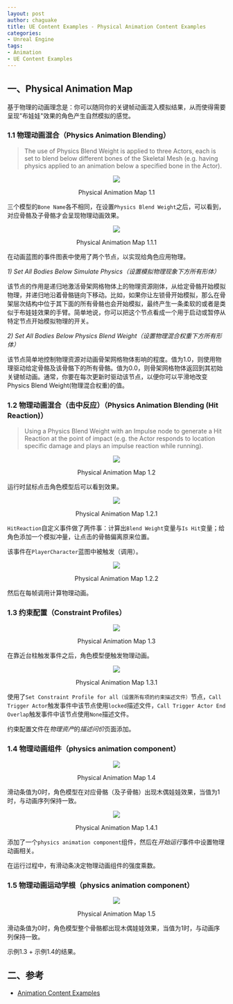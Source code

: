 ```yaml
---
layout: post
author: chaguake
title: UE Content Examples - Physical Animation Content Examples
categories: 
- Unreal Engine
tags: 
- Animation
- UE Content Examples
---
```


## 一、Physical Animation Map

基于物理的动画理念是：你可以随同你的关键帧动画混入模拟结果，从而使得需要呈现"布娃娃"效果的角色产生自然模拟的感觉。

### 1.1 物理动画混合（Physics Animation Blending）

> The use of Physics Blend Weight is applied to three Actors, each is set to blend below different bones of the Skeletal Mesh (e.g. having physics applied to an animation below a specified bone in the Actor).

<div align=center>
<img src="/enclosures/2022-05-18/Physical Animation Map 1.1.png"/>
<p>Physical Animation Map 1.1</p>
</div>

三个模型的`Bone Name`各不相同，在设置`Physics Blend Weight`之后，可以看到，对应骨骼及子骨骼才会呈现物理动画效果。

<div align=center>
<img src="/enclosures/2022-05-18/Physical Animation Map 1.1.1.png"/>
<p>Physical Animation Map 1.1.1</p>
</div>

在动画蓝图的事件图表中使用了两个节点，以实现给角色应用物理。

*1) Set All Bodies Below Simulate Physics（设置模拟物理现象下方所有形体）*

该节点的作用是递归地激活骨架网格物体上的物理资源刚体，从给定骨骼开始模拟物理，并递归地沿着骨骼链向下移动。比如，如果你让左锁骨开始模拟，那么在骨架层次结构中位于其下面的所有骨骼也会开始模拟，最终产生一条柔软的或者是类似于布娃娃效果的手臂。简单地说，你可以把这个节点看成一个用于启动或暂停从特定节点开始模拟物理的开关。

*2) Set All Bodies Below Physics Blend Weight（设置物理混合权重下方所有形体）*

该节点简单地控制物理资源对动画骨架网格物体影响的程度。值为1.0，则使用物理驱动给定骨骼及该骨骼下的所有骨骼。值为0.0，则骨架网格物体返回到其初始关键帧动画。通常，你要在每次更新时驱动该节点，以便你可以平滑地改变Physics Blend Weight(物理混合权重)的值。

### 1.2 物理动画混合（击中反应）（Physics Animation Blending (Hit Reaction)）

> Using a Physics Blend Weight with an Impulse node to generate a Hit Reaction at the point of impact (e.g. the Actor responds to location specific damage and plays an impulse reaction while running).

<div align=center>
<img src="/enclosures/2022-05-18/Physical Animation Map 1.2.png"/>
<p>Physical Animation Map 1.2</p>
</div>

运行时鼠标点击角色模型后可以看到效果。

<div align=center>
<img src="/enclosures/2022-05-18/Physical Animation Map 1.2.1.png"/>
<p>Physical Animation Map 1.2.1</p>
</div>

`HitReaction`自定义事件做了两件事：计算出`Blend Weight`变量与`Is Hit`变量；给角色添加一个模拟冲量，让点击的骨骼偏离原来位置。

该事件在`PlayerCharacter`蓝图中被触发（调用）。

<div align=center>
<img src="/enclosures/2022-05-18/Physical Animation Map 1.2.2.png"/>
<p>Physical Animation Map 1.2.2</p>
</div>

然后在每帧调用计算物理动画。

### 1.3 约束配置（Constraint Profiles）

<div align=center>
<img src="/enclosures/2022-05-18/Physical Animation Map 1.3.png"/>
<p>Physical Animation Map 1.3</p>
</div>

在靠近台柱触发事件之后，角色模型便触发物理动画。

<div align=center>
<img src="/enclosures/2022-05-18/Physical Animation Map 1.3.1.png"/>
<p>Physical Animation Map 1.3.1</p>
</div>

使用了`Set Constraint Profile for all（设置所有项的约束描述文件）`节点，`Call Trigger Actor`触发事件中该节点使用`locked`描述文件，`Call Trigger Actor End Overlap`触发事件中该节点使用`None`描述文件。

约束配置文件在*物理资产*的*描述问价*页面添加。

### 1.4 物理动画组件（physics animation component）

<div align=center>
<img src="/enclosures/2022-05-18/Physical Animation Map 1.4.png"/>
<p>Physical Animation Map 1.4</p>
</div>

滑动条值为0时，角色模型在对应骨骼（及子骨骼）出现木偶娃娃效果，当值为1时，与动画序列保持一致。

<div align=center>
<img src="/enclosures/2022-05-18/Physical Animation Map 1.4.1.png"/>
<p>Physical Animation Map 1.4.1</p>
</div>

添加了一个`physics animation component`组件，然后在*开始运行*事件中设置物理动画相关。

在运行过程中，有滑动条决定物理动画组件的强度乘数。

### 1.5 物理动画运动学根（physics animation component）

<div align=center>
<img src="/enclosures/2022-05-18/Physical Animation Map 1.5.png"/>
<p>Physical Animation Map 1.5</p>
</div>

滑动条值为0时，角色模型整个骨骼都出现木偶娃娃效果，当值为1时，与动画序列保持一致。

示例1.3 + 示例1.4的结果。

## 二、参考

* [Animation Content Examples](https://docs.unrealengine.com/4.27/zh-CN/Resources/ContentExamples/Animation/)
